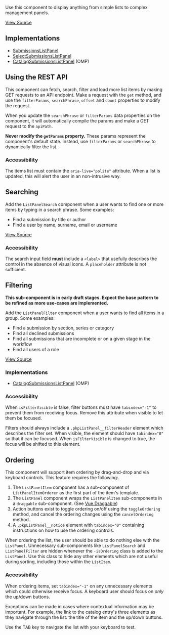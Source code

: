
Use this component to display anything from simple lists to complex management panels.

[View Source](https://github.com/NateWr/pkp-lib/blob/i2163_js_with_api/js/controllers/list/ListPanel.vue)

## Implementations
- [SubmissionsListPanel](https://github.com/NateWr/pkp-lib/blob/i2163_js_with_api/js/controllers/list/submissions/SubmissionsListPanel.vue)
- [SelectSubmissionsListPanel](https://github.com/NateWr/pkp-lib/blob/i2163_js_with_api/js/controllers/list/submissions/SelectSubmissionsListPanel.vue)
- [CatalogSubmissionsListPanel](https://github.com/NateWr/omp/blob/i2163_js_with_api/js/controllers/list/submissions/CatalogSubmissionsListPanel.vue) (OMP)

## <a name="rest-api"></a>Using the REST API

This component can fetch, search, filter and load more list items by making GET requests to an API endpoint. Make a request with the `get` method, and use the `filterParams`, `searchPhrase`, `offset` and `count` properties to modify the request.

When you update the `searchPhrase` or `filterParams` data properties on the component, it will automatically compile the params and make a GET request to the `apiPath`.

**Never modify the `getParams` property.** These params represent the component's default state. Instead, use `filterParams` or `searchPhrase` to dynamically filter the list.

### Accessibility

The items list must contain the `aria-live="polite"` attribute. When a list is updated, this will alert the user in an non-intrusive way.

## Searching

Add the `ListPanelSearch` component when a user wants to find one or more items by typing in a search phrase. Some examples:

- Find a submission by title or author
- Find a user by name, surname, email or username

[View Source](https://github.com/NateWr/pkp-lib/blob/i2163_js_with_api/js/controllers/list/ListPanelSearch.vue)

### Accessibility

The search input field **must** include a `<label>` that usefully describes the control in the absence of visual icons. A `placeholder` attribute is not sufficient.

## Filtering

**This sub-component is in early draft stages. Expect the base pattern to be refined as more use-cases are implemented.**

Add the `ListPanelFilter` component when a user wants to find all items in a group. Some examples:

- Find a submission by section, series or category
- Find all declined submissions
- Find all submissions that are incomplete or on a given stage in the workflow
- Find all users of a role

[View Source](https://github.com/NateWr/pkp-lib/blob/i2163_js_with_api/js/controllers/list/ListPanelFilter.vue)

### Implementations

- [CatalogSubmissionsListPanel](https://github.com/NateWr/omp/blob/i2163_js_with_api/js/controllers/list/submissions/CatalogSubmissionsListPanel.vue) (OMP)

### Accessibility

When `isFilterVisible` is false, filter buttons must have `tabindex="-1"` to prevent them from receiving focus. Remove this attribute when visible to let them be focused.

Filters should always include a `.pkpListPanel__filterHeader` element which describes the filter set. When visible, the element should have `tabindex="0"` so that it can be focused. When `isFilterVisible` is changed to true, the focus will be shifted to this element.

## Ordering

This component will support item ordering by drag-and-drop and via keyboard controls. This feature requires the following:.

1. The `ListPanelItem` component has a sub-component of `ListPanelItemOrderer` as the first part of the item's template.
2. The `ListPanel` component wraps the `ListPanelItem` sub-components in a `draggable` sub-component. (See [Vue.Draggable](https://github.com/SortableJS/Vue.Draggable))
3. Action buttons exist to toggle ordering on/off using the `toggleOrdering` method, and cancel the ordering changes using the `cancelOrdering` method.
4. A `.pkpListPanel__notice` element with `tabindex="0"` containing instructions on how to use the ordering controls.

When ordering the list, the user should be able to do nothing else with the `ListPanel`. Unnecessary sub-components like `ListPanelSearch` and `ListPanelFilter` are hidden whenever the `-isOrdering` class is added to the `ListPanel`. Use this class to hide any other elements which are not useful during sorting, including those within the `ListItem`.

### Accessibility

When ordering items, set `tabindex="-1"` on any unnecessary elements which could otherwise receive focus. A keyboard user should focus on *only* the up/down buttons.

Exceptions can be made in cases where contextual information may be important. For example, the link to the catalog entry's three elements as they navigate through the list: the title of the item and the up/down buttons.

Use the <kbd>TAB</kbd> key to navigate the list with your keyboard to test.
